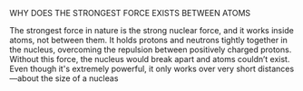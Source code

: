 WHY DOES THE STRONGEST FORCE EXISTS BETWEEN ATOMS

The strongest force in nature is the strong nuclear force, and it works inside atoms, not between them. It holds protons and neutrons tightly together in the nucleus, overcoming the repulsion between positively charged protons. Without this force, the nucleus would break apart and atoms couldn’t exist. Even though it's extremely powerful, it only works over very short distances—about the size of a nucleas

